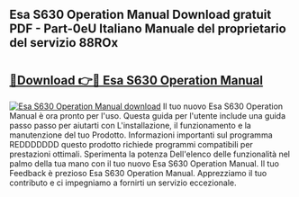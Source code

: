 ## Esa S630 Operation Manual Download gratuit PDF - Part-0eU Italiano Manuale del proprietario del servizio 88ROx

# <h2><a href="http://dfcw4o.blite.top/?on=Esa+S630+Operation+Manual">🔗Download 👉🔴 Esa S630 Operation Manual</a></h2>

[![Esa S630 Operation Manual download](https://i.imgur.com/lujVjoI.png)](http://dfcw4o.blite.top/?on=Esa+S630+Operation+Manual)
Il tuo nuovo Esa S630 Operation Manual è ora pronto per l'uso. Questa guida per l'utente include una guida passo passo per aiutarti con L'installazione, il funzionamento e la manutenzione del tuo Prodotto. Informazioni importanti sul programma REDDDDDDD questo prodotto richiede programmi compatibili per prestazioni ottimali. Sperimenta la potenza Dell'elenco delle funzionalità nel palmo della tua mano con il tuo nuovo Esa S630 Operation Manual. Il tuo Feedback è prezioso Esa S630 Operation Manual. Apprezziamo il tuo contributo e ci impegniamo a fornirti un servizio eccezionale.

